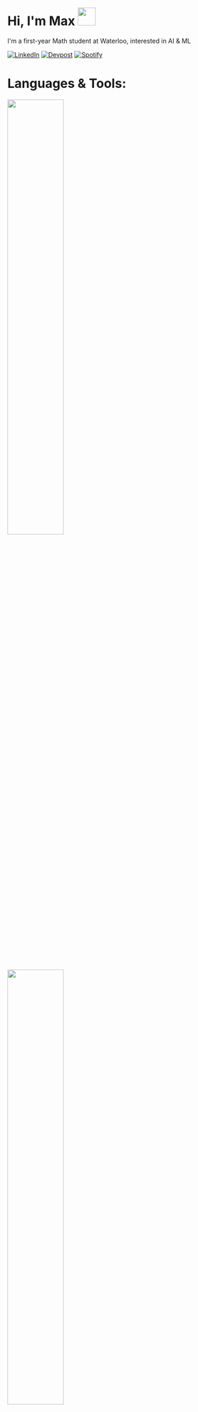 # Hi, I'm Max <img src="https://media.giphy.com/media/hvRJCLFzcasrR4ia7z/giphy.gif" width="40px">
I'm a first-year Math student at Waterloo, interested in AI & ML<br>

[![LinkedIn](https://img.shields.io/badge/LinkedIn-0077B5?style=for-the-badge&logo=linkedin&logoColor=white)](https://linkedin.com/in/maximiliantmiller)
[![Devpost](https://img.shields.io/badge/Devpost-003E54?style=for-the-badge&logo=Devpost&logoColor=white)](https://devpost.com/mtmlr101?ref_content=user-portfolio&ref_feature=portfolio&ref_medium=global-nav)
[![Spotify](https://img.shields.io/badge/Spotify-1ED760?&style=for-the-badge&logo=spotify&logoColor=white)](https://open.spotify.com/user/2q1kx3zbnd9xayhtzccg5naq3?si=a38992f160f9454e)


# **Languages & Tools:** 
<div style="margin-bottom: 20px;">
  <img src="https://skillicons.dev/icons?i=py,flask,tensorflow,opencv,mysql&perline=5" alt="" style="width: 50%;"/>
  <img src="https://skillicons.dev/icons?i=javascript,nodejs,react,electron,mongodb&perline=5" alt="" style="width: 50%;"/>
</div>


# 📊 **GitHub Stats:**
<div style="display: flex; justify-content: space-between; gap: 20px;">
  <img src="https://github-readme-stats.vercel.app/api?username=maxtmiller&theme=radical&hide_border=false&include_all_commits=true&count_private=false&layout=compact" alt="Stats" style="height: 200px;"/>
  <img src="https://github-readme-stats.vercel.app/api/top-langs/?username=maxtmiller&theme=radical&hide_border=false&include_all_commits=true&count_private=false&layout=compact" alt="Languages" style="height: 200px;"/>
</div>

[![](https://visitcount.itsvg.in/api?id=maxtmiller&icon=0&color=11)](https://visitcount.itsvg.in)

<!-- ![](https://github-readme-stats.vercel.app/api?username=maxtmiller&theme=radical&hide_border=false&include_all_commits=true&count_private=false&layout=compact) -->
<!-- ![](https://github-readme-stats.vercel.app/api/top-langs/?username=maxtmiller&theme=radical&hide_border=false&include_all_commits=true&count_private=false&layout=compact) -->
<!-- ![](https://github-readme-streak-stats.herokuapp.com/?user=maxtmiller&theme=radical&hide_border=false) -->

<!-- Proudly created with GPRM ( https://gprm.itsvg.in ) -->
